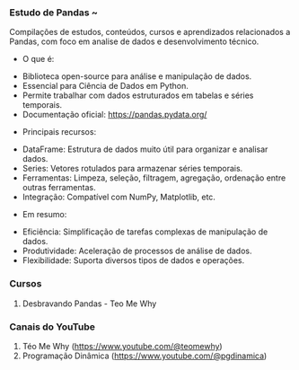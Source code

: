 ### Estudo de Pandas ~

Compilações de estudos, conteúdos, cursos e aprendizados relacionados a Pandas, com foco em analise de dados e desenvolvimento técnico.


* O que é:

- Biblioteca open-source para análise e manipulação de dados.
- Essencial para Ciência de Dados em Python.
- Permite trabalhar com dados estruturados em tabelas e séries temporais.
- Documentação oficial: https://pandas.pydata.org/

* Principais recursos:

- DataFrame: Estrutura de dados muito útil para organizar e analisar dados.
- Series: Vetores rotulados para armazenar séries temporais.
- Ferramentas: Limpeza, seleção, filtragem, agregação, ordenação entre outras ferramentas.
- Integração: Compatível com NumPy, Matplotlib, etc.

* Em resumo:

- Eficiência: Simplificação de tarefas complexas de manipulação de dados.
- Produtividade: Aceleração de processos de análise de dados.
- Flexibilidade: Suporta diversos tipos de dados e operações. 

### Cursos

1. Desbravando Pandas - Teo Me Why


### Canais do YouTube

1. Téo Me Why (https://www.youtube.com/@teomewhy)
2. Programação Dinâmica (https://www.youtube.com/@pgdinamica)
 

